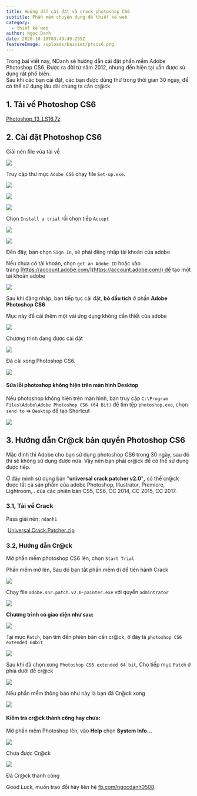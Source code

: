 ```yaml
---
title: Hướng dẫn cài đặt và crack photoshop CS6
subtitle: Phần mềm chuyên dụng để thiết kế web
category:
  - thiết kế web
author: Ngọc Danh
date: 2020-10-10T03:49:49.295Z
featureImage: /uploads/baiviet/ptscs6.png
---
```

Trong bài viết này, NDanh sẽ hướng dẫn cài đặt phần mềm Adobe Photoshop CS6. Được ra đời từ năm 2012, nhưng đến hiện tại vẫn được sử dụng rất phổ biến.  
Sau khi các bạn cài đặt, các bạn được dùng thử trong thời gian 30 ngày, để có thể sử dụng lâu dài chúng ta cần cr@ck.  

1\. Tải về Photoshop CS6
------------------------

[Photoshop\_13\_LS16.7z](https://bit.ly/2Y20ZEy)  

2\. Cài đặt Photoshop CS6 
--------------------------

Giải nén file vừa tải về  

[![](https://1.bp.blogspot.com/-fylSxP6xD0c/Xjfa-6H3klI/AAAAAAAAcgo/QGkNyqtyLOICt6ixE0ZSZmF-HuC_bru6QCLcBGAsYHQ/s1600/1ndanh.png)](https://1.bp.blogspot.com/-fylSxP6xD0c/Xjfa-6H3klI/AAAAAAAAcgo/QGkNyqtyLOICt6ixE0ZSZmF-HuC_bru6QCLcBGAsYHQ/s1600/1ndanh.png)

Truy cập thư mục `Adobe CS6` chạy file `Set-up.exe`.

[![](https://1.bp.blogspot.com/-ZHZW-moyx0w/XjfbsD0TKAI/AAAAAAAAcgw/xMGw2RXwpVQ4SURPGWkClfE511t2DsGSwCLcBGAsYHQ/s1600/2ndanh.png)](https://1.bp.blogspot.com/-ZHZW-moyx0w/XjfbsD0TKAI/AAAAAAAAcgw/xMGw2RXwpVQ4SURPGWkClfE511t2DsGSwCLcBGAsYHQ/s1600/2ndanh.png)

[![](https://1.bp.blogspot.com/-YYD-ww17XYk/Xjfb1O5uhgI/AAAAAAAAcg0/nmRtyUHRaaUz_PvfArhfbbmA4BswLwxYQCLcBGAsYHQ/s1600/3ndanh.png)](https://1.bp.blogspot.com/-YYD-ww17XYk/Xjfb1O5uhgI/AAAAAAAAcg0/nmRtyUHRaaUz_PvfArhfbbmA4BswLwxYQCLcBGAsYHQ/s1600/3ndanh.png)

[![](https://1.bp.blogspot.com/-TeOTDOqWovU/XjfcQb0DMHI/AAAAAAAAchA/TKFNmDPVMvg6LbR5k9pMxfpQPJQlCpnqwCLcBGAsYHQ/s1600/4ndanh.png)](https://1.bp.blogspot.com/-TeOTDOqWovU/XjfcQb0DMHI/AAAAAAAAchA/TKFNmDPVMvg6LbR5k9pMxfpQPJQlCpnqwCLcBGAsYHQ/s1600/4ndanh.png)

Chọn `Install a trial` rồi chọn tiếp `Accept`

[![](https://1.bp.blogspot.com/-aDoSNlW1Zq0/XjfcmTSWhtI/AAAAAAAAchI/jyfVn6WSPIUIhYmqhlAF4DGGnCXm_QJEgCLcBGAsYHQ/s1600/5ndanh.png)](https://1.bp.blogspot.com/-aDoSNlW1Zq0/XjfcmTSWhtI/AAAAAAAAchI/jyfVn6WSPIUIhYmqhlAF4DGGnCXm_QJEgCLcBGAsYHQ/s1600/5ndanh.png)

  

[![](https://1.bp.blogspot.com/-BG1bvICDg3c/Xjfc6rPwRaI/AAAAAAAAchQ/w2V97MyXl-kR2qlFmIgk5KPGwUNsUkt1QCLcBGAsYHQ/s1600/6ndanh.png)](https://1.bp.blogspot.com/-BG1bvICDg3c/Xjfc6rPwRaI/AAAAAAAAchQ/w2V97MyXl-kR2qlFmIgk5KPGwUNsUkt1QCLcBGAsYHQ/s1600/6ndanh.png)

Đến đây, bạn chọn `Sign In`, sẽ phải đăng nhập tài khoản của adobe

Nếu chưa có tải khoản, chọn `get an Adobe ID` hoặc vào trang [https://account.adobe.com/](https://account.adobe.com/) để tạo một tài khoản adobe

[![](https://1.bp.blogspot.com/-YTRQips-Hlg/XjfdY6C_qTI/AAAAAAAAchY/_4uGMoEg13EHGq6GoYLphrm75P0RGPPOACLcBGAsYHQ/s1600/7ndanh.png)](https://1.bp.blogspot.com/-YTRQips-Hlg/XjfdY6C_qTI/AAAAAAAAchY/_4uGMoEg13EHGq6GoYLphrm75P0RGPPOACLcBGAsYHQ/s1600/7ndanh.png)

Sau khi đăng nhập, bạn tiếp tục cài đặt, **bỏ dấu tích** ở phần **Adobe Photoshop CS6**

Mục này để cài thêm một vài ứng dụng không cần thiết của adobe

[![](https://1.bp.blogspot.com/-t8eZVjGf_nk/XjffGvwpzHI/AAAAAAAAchk/drpPZZM-61MQhj_czNvDwWu-06y6-gPdwCLcBGAsYHQ/s1600/8ndanh.png)](https://1.bp.blogspot.com/-t8eZVjGf_nk/XjffGvwpzHI/AAAAAAAAchk/drpPZZM-61MQhj_czNvDwWu-06y6-gPdwCLcBGAsYHQ/s1600/8ndanh.png)

Chương trình đang được cài đặt 

  

[![](https://1.bp.blogspot.com/-PLyWTikWlCg/XjffaWQUkxI/AAAAAAAAchw/bpSEYo5Sz0AMzKWNSS5QCYM96kdByya-wCLcBGAsYHQ/s1600/9ndanh.png)](https://1.bp.blogspot.com/-PLyWTikWlCg/XjffaWQUkxI/AAAAAAAAchw/bpSEYo5Sz0AMzKWNSS5QCYM96kdByya-wCLcBGAsYHQ/s1600/9ndanh.png)

Đã cài xong Photoshop CS6. 

[![](https://1.bp.blogspot.com/-JzhcsB6Ub1I/Xjfhug5AtbI/AAAAAAAAciA/vVkbCJX4_KIvgHamNBrJrmUCyy32UI6dwCLcBGAsYHQ/s1600/10ndanh.png)](https://1.bp.blogspot.com/-JzhcsB6Ub1I/Xjfhug5AtbI/AAAAAAAAciA/vVkbCJX4_KIvgHamNBrJrmUCyy32UI6dwCLcBGAsYHQ/s1600/10ndanh.png)

#### Sửa lỗi photoshop không hiện trên màn hình Desktop

Nếu photoshop không hiện trên màn hình, ban truy cập `C:\Program Files\Adobe\Adobe Photoshop CS6 (64 Bit)` để tìm tệp `photoshop.exe`, chọn `send to` => `Desktop` để tạo Shortcut

[![](https://1.bp.blogspot.com/-4tvxndZkHw8/XjfjwlE9-HI/AAAAAAAAciM/i6N8Hd-ZMHEGc7riP0ldxo08hHBuCbdsACLcBGAsYHQ/s1600/12ndanh.png)](https://1.bp.blogspot.com/-4tvxndZkHw8/XjfjwlE9-HI/AAAAAAAAciM/i6N8Hd-ZMHEGc7riP0ldxo08hHBuCbdsACLcBGAsYHQ/s1600/12ndanh.png)

  

3\. Hướng dẫn Cr@ck bản quyền Photoshop CS6
-------------------------------------------

Mặc định thì Adobe cho bạn sử dụng photoshop CS6 trong 30 ngày, sau đó thì sẽ không sử dụng được nữa. Vậy nên bạn phải cr@ck để có thể sử dụng được tiếp.

Ở đây mình sử dụng bản "**universal crack patcher v2.0**"**,** có thể cr@ck được tất cả sản phẩm của adobe Photoshop, Illustrator, Premiere, Lightroom,.. của các phiên bản CS5, CS6, CC 2014, CC 2015, CC 2017.

### 3.1, Tải về Crack

Pass giải nén: `ndanh1`

 [Universal.Crack.Patcher.zip](https://www.dropbox.com/s/6ylohn8hydqwyd4/Universal.Crack.Patcher.v2.0%28ndanh1%29.zip?dl=0)

### 3.2, Hướng dẫn Cr@ck 

Mở phần mềm photoshop CS6 lên, chọn `Start Trial`

Phần mềm mở lên, Sau đó bạn tắt phần mềm đi để tiến hành Crack

[![](https://1.bp.blogspot.com/-RgzlGAA2DMo/XjfraKtZ6wI/AAAAAAAAcis/ZVVqh-lfTgUM-lAWa4nF-JIZCgTDxEFHQCLcBGAsYHQ/s1600/13ndanh.png)](https://1.bp.blogspot.com/-RgzlGAA2DMo/XjfraKtZ6wI/AAAAAAAAcis/ZVVqh-lfTgUM-lAWa4nF-JIZCgTDxEFHQCLcBGAsYHQ/s1600/13ndanh.png)

Chạy file `adobe.snr.patch.v2.0-painter.exe` với quyền `admintrator`

[![](https://1.bp.blogspot.com/-D3qtWuZ1Zdo/XjfuM89e__I/AAAAAAAAci4/nw2Zpdmb6LcI-ji57QlaQi7L2V8Q23NuQCLcBGAsYHQ/s1600/c1ndanh.png)](https://1.bp.blogspot.com/-D3qtWuZ1Zdo/XjfuM89e__I/AAAAAAAAci4/nw2Zpdmb6LcI-ji57QlaQi7L2V8Q23NuQCLcBGAsYHQ/s1600/c1ndanh.png)

**Chương trình có giao diện như sau:**

[![](https://1.bp.blogspot.com/-Net1_Jc5fJE/Xjfunq_r79I/AAAAAAAAcjA/RBnD5LmegdwCfi4-zcHqBZviUZf_PrIFwCLcBGAsYHQ/s1600/c1.1ndanh.png)](https://1.bp.blogspot.com/-Net1_Jc5fJE/Xjfunq_r79I/AAAAAAAAcjA/RBnD5LmegdwCfi4-zcHqBZviUZf_PrIFwCLcBGAsYHQ/s1600/c1.1ndanh.png)

Tại mục `Patch`, bạn tìm đến phiên bản cần cr@ck, ở đây là `photoshop CS6 extended 64bit`

[![](https://1.bp.blogspot.com/-RIQMw-8OC5o/Xjfu_kPCG9I/AAAAAAAAcjI/bW85UmX3Avg93NoS_DVQXdwDwZhzNSA9wCLcBGAsYHQ/s1600/c2ndanh.png)](https://1.bp.blogspot.com/-RIQMw-8OC5o/Xjfu_kPCG9I/AAAAAAAAcjI/bW85UmX3Avg93NoS_DVQXdwDwZhzNSA9wCLcBGAsYHQ/s1600/c2ndanh.png)

Sau khi đã chọn xong `Photoshop CS6 extended 64 bit`, Chọ tiếp mục `Patch` ở phía dưới để cr@ck

[![](https://1.bp.blogspot.com/-JE_nk2ps4X8/Xjfvm8vavUI/AAAAAAAAcjQ/EKng7E3e7RMcJykCkfwubnZe4Kv_WOsbQCLcBGAsYHQ/s1600/c3ndanh.png)](https://1.bp.blogspot.com/-JE_nk2ps4X8/Xjfvm8vavUI/AAAAAAAAcjQ/EKng7E3e7RMcJykCkfwubnZe4Kv_WOsbQCLcBGAsYHQ/s1600/c3ndanh.png)

Nếu phần mềm thông báo như này là bạn đã Cr@ck xong

[![](https://1.bp.blogspot.com/-7Uiv7Y2F-bQ/XjfwUiNjQoI/AAAAAAAAcjc/aM8rjMPBNkkkYOtvMdJbMZubyFDbM-sjACLcBGAsYHQ/s1600/c4ndanh.png)](https://1.bp.blogspot.com/-7Uiv7Y2F-bQ/XjfwUiNjQoI/AAAAAAAAcjc/aM8rjMPBNkkkYOtvMdJbMZubyFDbM-sjACLcBGAsYHQ/s1600/c4ndanh.png)

#### Kiểm tra cr@ck thành công hay chưa:

Mở phần mềm Photoshop lên, vào **Help** chọn **System Info...**

  

[![](https://1.bp.blogspot.com/-TqvGVkj5aoQ/Xjfwq3PZFsI/AAAAAAAAcjk/7ZyKYcVW7ywTF3gqlrJ27-GJhVtCPh50wCLcBGAsYHQ/s1600/try.png)](https://1.bp.blogspot.com/-TqvGVkj5aoQ/Xjfwq3PZFsI/AAAAAAAAcjk/7ZyKYcVW7ywTF3gqlrJ27-GJhVtCPh50wCLcBGAsYHQ/s1600/try.png)

Chưa được Cr@ck

  

[![](https://1.bp.blogspot.com/-8qa7FNMbKW0/Xjfwq6w9MBI/AAAAAAAAcjo/kgHmvGQHSB8eB65ljV_U3d0N_o3Vh9y4gCEwYBhgL/s1600/done.png)](https://1.bp.blogspot.com/-8qa7FNMbKW0/Xjfwq6w9MBI/AAAAAAAAcjo/kgHmvGQHSB8eB65ljV_U3d0N_o3Vh9y4gCEwYBhgL/s1600/done.png)

Đã Cr@ck thành công  

Good Luck, muốn trao đổi hãy liên hệ [fb.com/ngocdanh0508](https://facebook.com/ngocdanh0508).


